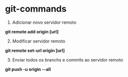 # git-commands

1. Adicionar novo servidor remoto
  
  **git remote add origin [url]**

2. Modificar servidor remoto
  
  **git remote set-url origin [url]**

3. Enviar todos os branchs e commits ao servidor remoto
  
  **git push -u origin --all**
